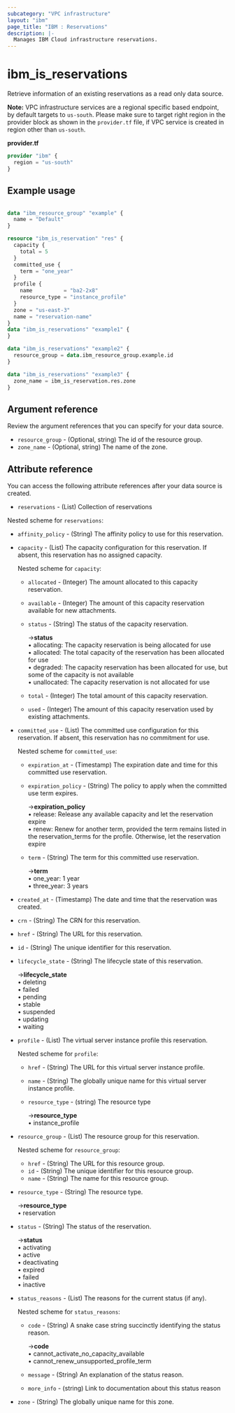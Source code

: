 ```yaml
---
subcategory: "VPC infrastructure"
layout: "ibm"
page_title: "IBM : Reservations"
description: |-
  Manages IBM Cloud infrastructure reservations.
---
```


# ibm_is_reservations
Retrieve information of an existing reservations as a read only data source.

**Note:** 
VPC infrastructure services are a regional specific based endpoint, by default targets to `us-south`. Please make sure to target right region in the provider block as shown in the `provider.tf` file, if VPC service is created in region other than `us-south`.

**provider.tf**

```terraform
provider "ibm" {
  region = "us-south"
}
```

## Example usage

```terraform

data "ibm_resource_group" "example" {
  name = "Default"
}

resource "ibm_is_reservation" "res" {
  capacity {
    total = 5
  }
  committed_use {
    term = "one_year"
  }
  profile {
    name          = "ba2-2x8"
    resource_type = "instance_profile"
  }
  zone = "us-east-3"
  name = "reservation-name"
}
data "ibm_is_reservations" "example1" {
}

data "ibm_is_reservations" "example2" {
  resource_group = data.ibm_resource_group.example.id
}

data "ibm_is_reservations" "example3" {
  zone_name = ibm_is_reservation.res.zone
}
```

## Argument reference

Review the argument references that you can specify for your data source. 

* `resource_group` - (Optional, string) The id of the resource group.
* `zone_name` - (Optional, string) The name of the zone.

## Attribute reference
You can access the following attribute references after your data source is created. 

- `reservations` - (List) Collection of reservations

Nested scheme for `reservations`:
  - `affinity_policy`  - (String) The affinity policy to use for this reservation.
  - `capacity` - (List) The capacity configuration for this reservation. If absent, this reservation has no assigned capacity.

    Nested scheme for `capacity`:
    - `allocated` - (Integer) The amount allocated to this capacity reservation.
    - `available` - (Integer) The amount of this capacity reservation available for new attachments.
    - `status` - (String) The status of the capacity reservation.

      ->**status** 
        </br>&#x2022; allocating: The capacity reservation is being allocated for use
        </br>&#x2022; allocated: The total capacity of the reservation has been allocated for use
        </br>&#x2022; degraded: The capacity reservation has been allocated for use, but some of the capacity is not available
        </br>&#x2022; unallocated: The capacity reservation is not allocated for use
    - `total` - (Integer) The total amount of this capacity reservation.
    - `used` - (Integer) The amount of this capacity reservation used by existing attachments.
  - `committed_use` - (List) The committed use configuration for this reservation. If absent, this reservation has no commitment for use.

    Nested scheme for `committed_use`:
    - `expiration_at` - (Timestamp) The expiration date and time for this committed use reservation.
    - `expiration_policy` - (String) The policy to apply when the committed use term expires.

      ->**expiration_policy** 
        </br>&#x2022; release: Release any available capacity and let the reservation expire
        </br>&#x2022; renew: Renew for another term, provided the term remains listed in the reservation_terms for the profile. Otherwise, let the reservation expire
    - `term` - (String) The term for this committed use reservation.

      ->**term** 
        </br>&#x2022; one_year: 1 year
        </br>&#x2022; three_year: 3 years
  - `created_at` - (Timestamp) The date and time that the reservation was created.
  - `crn` - (String) The CRN for this reservation.
  - `href` - (String) The URL for this reservation.
  - `id` - (String) The unique identifier for this reservation.
  - `lifecycle_state` - (String) The lifecycle state of this reservation.

    ->**lifecycle_state** 
        </br>&#x2022; deleting
        </br>&#x2022; failed
        </br>&#x2022; pending
        </br>&#x2022; stable
        </br>&#x2022; suspended
        </br>&#x2022; updating
        </br>&#x2022; waiting
  - `profile` - (List) The virtual server instance profile this reservation. 

    Nested scheme for `profile`:
    - `href` - (String) The URL for this virtual server instance profile.
    - `name` - (String) The globally unique name for this virtual server instance profile.
    - `resource_type` - (string) The resource type

      ->**resource_type** 
        </br>&#x2022; instance_profile
  - `resource_group` - (List) The resource group for this reservation. 

    Nested scheme for `resource_group`:
    - `href` - (String) The URL for this resource group.
    - `id` - (String) The unique identifier for this resource group.
    - `name` - (String) The name for this resource group.
  - `resource_type` - (String) The resource type.

    ->**resource_type** 
      </br>&#x2022; reservation
  - `status` - (String) The status of the reservation.

    ->**status** 
      </br>&#x2022; activating
      </br>&#x2022; active
      </br>&#x2022; deactivating
      </br>&#x2022; expired
      </br>&#x2022; failed
      </br>&#x2022; inactive
  - `status_reasons` - (List) The reasons for the current status (if any).

    Nested scheme for `status_reasons`:
    - `code` - (String) A snake case string succinctly identifying the status reason.
    
      ->**code** 
        </br>&#x2022; cannot_activate_no_capacity_available
        </br>&#x2022; cannot_renew_unsupported_profile_term
    - `message` - (String) An explanation of the status reason.
    - `more_info` - (string) Link to documentation about this status reason
  - `zone` - (String) The globally unique name for this zone.
